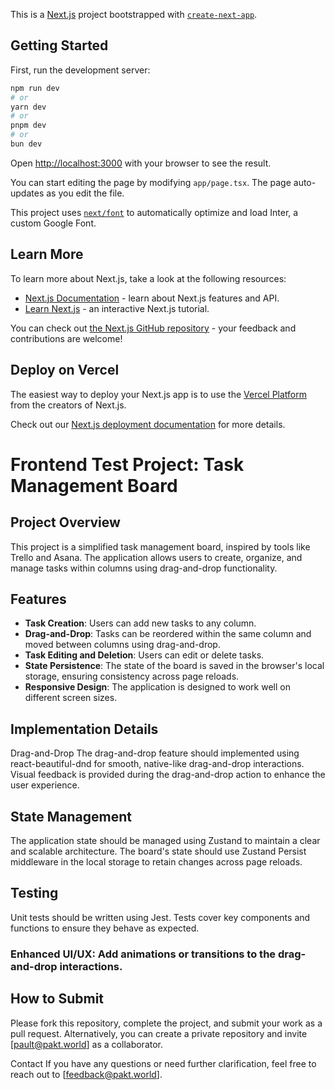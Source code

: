 This is a [Next.js](https://nextjs.org/) project bootstrapped with [`create-next-app`](https://github.com/vercel/next.js/tree/canary/packages/create-next-app).

## Getting Started

First, run the development server:

```bash
npm run dev
# or
yarn dev
# or
pnpm dev
# or
bun dev
```

Open [http://localhost:3000](http://localhost:3000) with your browser to see the result.

You can start editing the page by modifying `app/page.tsx`. The page auto-updates as you edit the file.

This project uses [`next/font`](https://nextjs.org/docs/basic-features/font-optimization) to automatically optimize and load Inter, a custom Google Font.

## Learn More

To learn more about Next.js, take a look at the following resources:

- [Next.js Documentation](https://nextjs.org/docs) - learn about Next.js features and API.
- [Learn Next.js](https://nextjs.org/learn) - an interactive Next.js tutorial.

You can check out [the Next.js GitHub repository](https://github.com/vercel/next.js/) - your feedback and contributions are welcome!

## Deploy on Vercel

The easiest way to deploy your Next.js app is to use the [Vercel Platform](https://vercel.com/new?utm_medium=default-template&filter=next.js&utm_source=create-next-app&utm_campaign=create-next-app-readme) from the creators of Next.js.

Check out our [Next.js deployment documentation](https://nextjs.org/docs/deployment) for more details.

# Frontend Test Project: Task Management Board

## Project Overview

This project is a simplified task management board, inspired by tools like Trello and Asana. The application allows users to create, organize, and manage tasks within columns using drag-and-drop functionality.

## Features

- **Task Creation**: Users can add new tasks to any column.
- **Drag-and-Drop**: Tasks can be reordered within the same column and moved between columns using drag-and-drop.
- **Task Editing and Deletion**: Users can edit or delete tasks.
- **State Persistence**: The state of the board is saved in the browser's local storage, ensuring consistency across page reloads.
- **Responsive Design**: The application is designed to work well on different screen sizes.

## Implementation Details

Drag-and-Drop
The drag-and-drop feature should implemented using react-beautiful-dnd for smooth, native-like drag-and-drop interactions.
Visual feedback is provided during the drag-and-drop action to enhance the user experience.

## State Management

The application state should be managed using Zustand to maintain a clear and scalable architecture.
The board's state should use Zustand Persist middleware in the local storage to retain changes across page reloads.

## Testing

Unit tests should be written using Jest.
Tests cover key components and functions to ensure they behave as expected.

### Enhanced UI/UX: Add animations or transitions to the drag-and-drop interactions.

## How to Submit

Please fork this repository, complete the project, and submit your work as a pull request. Alternatively, you can create a private repository and invite [pault@pakt.world] as a collaborator.

Contact
If you have any questions or need further clarification, feel free to reach out to [feedback@pakt.world].
